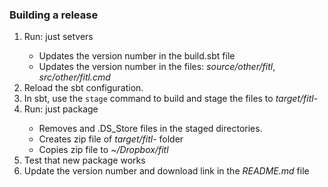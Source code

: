 ### Building a release


1. Run: just setvers <vers>
   - Updates the version number in the build.sbt file
   - Updates the version number in the files: *source/other/fitl*, *src/other/fitl.cmd*
2. Reload the sbt configuration.
3. In sbt, use the `stage` command to build and stage the files to *target/fitl-<ver>*
4. Run: just package <vers>
   - Removes and .DS_Store files in the staged directories.
   - Creates zip file of *target/fitl-<vers>* folder
   - Copies zip file to *~/Dropbox/fitl*
5. Test that new package works
6. Update the version number and download link in the *README.md* file
